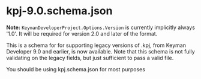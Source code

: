 # kpj-9.0.schema.json

**Note:** `KeymanDeveloperProject.Options.Version` is currently implicitly
always '1.0'. It will be required for version 2.0 and later of the format.

This is a schema for for supporting legacy versions of .kpj, from Keyman
Developer 9.0 and earlier, is now available. Note that this schema is not fully
validating on the legacy fields, but just sufficient to pass a valid
file.

You should be using kpj.schema.json for most purposes
